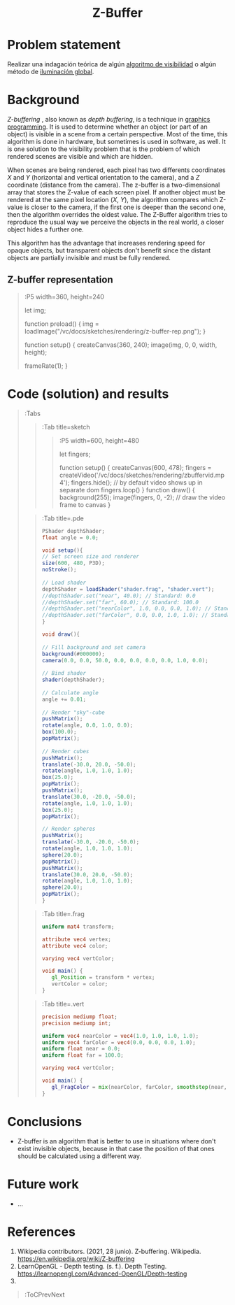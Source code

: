 <div align="center">
  <h1>
    Z-Buffer
  </h1>
</div>

# Problem statement
Realizar una indagación teórica de algún [algoritmo de visibilidad](https://en.wikipedia.org/wiki/Hidden-surface_determination) o algún método de [iluminación global](https://en.wikipedia.org/wiki/Global_illumination#List_of_methods).

# Background
*Z-buffering* , also known as *depth buffering*, is a technique in [graphics programming](https://en.wikipedia.org/wiki/Computer_graphics). It is used to determine whether an object (or part of an object) is visible in a scene from a certain perspective. Most of the time, this algorithm is done in hardware, but sometimes is used in software, as well. It is one solution to the visibility problem that is the problem of which rendered scenes are visible and which are hidden.

When scenes are being rendered, each pixel has two differents coordinates *X* and *Y* (horizontal and vertical orientation to the camera), and a *Z* coordinate (distance from the camera). The z-buffer is a two-dimensional array that stores the Z-value of each screen pixel. If another object must be rendered at the same pixel location (*X*, *Y*), the algorithm compares which Z-value is closer to the camera, if the first one is deeper than the second one, then the algorithm overrides the oldest value. The Z-Buffer algorithm tries to reproduce the usual way we perceive the objects in the real world, a closer object hides a further one.

This algorithm has the advantage that increases rendering speed for opaque objects, but transparent objects don't benefit since the distant objects are partially invisible and must be fully rendered.

## Z-buffer representation

>:P5 width=360, height=240
>
> let img;
>
> function preload() {
>   img = loadImage("/vc/docs/sketches/rendering/z-buffer-rep.png");
> }
>
> function setup() {
>   createCanvas(360, 240);
>   image(img, 0, 0, width, height);
>
>   frameRate(1);
> }

# Code (solution) and results
> :Tabs
> > :Tab title=sketch
> >
> > >:P5 width=600, height=480
> > >
> > >let fingers;
> > >
> > >function setup() {
> > >createCanvas(600, 478);
> > >fingers = createVideo('/vc/docs/sketches/rendering/zbuffervid.mp4');
> > >fingers.hide(); // by default video shows up in separate dom
> > >fingers.loop()
> > >}
> > >function draw() {
> > >background(255);
> > >image(fingers, 0, -2); // draw the video frame to canvas
> > >}
> 
> > :Tab title=.pde
> > 
> >```java | zbuffer.pde
> > PShader depthShader;
> > float angle = 0.0;
> > 
> > void setup(){  
> > // Set screen size and renderer
> > size(600, 480, P3D);
> > noStroke();
> >  
> > // Load shader
> > depthShader = loadShader("shader.frag", "shader.vert");
> > //depthShader.set("near", 40.0); // Standard: 0.0
> > //depthShader.set("far", 60.0); // Standard: 100.0
> > //depthShader.set("nearColor", 1.0, 0.0, 0.0, 1.0); // Standard: white
> > //depthShader.set("farColor", 0.0, 0.0, 1.0, 1.0); // Standard: black 
> > }
> >
> > void draw(){
> >   
> > // Fill background and set camera
> > background(#000000);
> > camera(0.0, 0.0, 50.0, 0.0, 0.0, 0.0, 0.0, 1.0, 0.0);
> >    
> > // Bind shader
> > shader(depthShader);
> >   
> > // Calculate angle
> > angle += 0.01;
> >  
> > // Render "sky"-cube
> > pushMatrix();
> > rotate(angle, 0.0, 1.0, 0.0);
> > box(100.0);
> > popMatrix();
> >  
> > // Render cubes
> > pushMatrix();
> > translate(-30.0, 20.0, -50.0);
> > rotate(angle, 1.0, 1.0, 1.0);
> > box(25.0);
> > popMatrix();
> > pushMatrix();
> > translate(30.0, -20.0, -50.0);
> > rotate(angle, 1.0, 1.0, 1.0);
> > box(25.0);
> > popMatrix();
> > 
> > // Render spheres
> > pushMatrix();
> > translate(-30.0, -20.0, -50.0);
> > rotate(angle, 1.0, 1.0, 1.0);
> > sphere(20.0);
> > popMatrix();
> > pushMatrix();
> > translate(30.0, 20.0, -50.0);
> > rotate(angle, 1.0, 1.0, 1.0);
> > sphere(20.0);
> > popMatrix();
> > }
> >```
> 
> > :Tab title=.frag
> >
> >```glsl | shader.frag
> >uniform mat4 transform;
> >
> >attribute vec4 vertex;
> >attribute vec4 color;
> >
> >varying vec4 vertColor;
> >
> >void main() {
> >    gl_Position = transform * vertex;
> >    vertColor = color;
> >}
> >```
>
> > :Tab title=.vert
> >
> >```glsl | shader.vert
> >precision mediump float;
> >precision mediump int;
> > 
> >uniform vec4 nearColor = vec4(1.0, 1.0, 1.0, 1.0);
> >uniform vec4 farColor = vec4(0.0, 0.0, 0.0, 1.0);
> >uniform float near = 0.0;
> >uniform float far = 100.0;
> >
> >varying vec4 vertColor;
> >
> >void main() {
> >    gl_FragColor = mix(nearColor, farColor, smoothstep(near, far, gl_FragCoord.z / gl_FragCoord.w));
> >}
> >```

# Conclusions
+ Z-buffer is an algorithm that is better to use in situations where don't exist invisible objects, because in that case the position of that ones should be calculated using a different way.

# Future work
+ ...

# References
1. Wikipedia contributors. (2021, 28 junio). Z-buffering. Wikipedia. https://en.wikipedia.org/wiki/Z-buffering
2. LearnOpenGL - Depth testing. (s. f.). Depth Testing. https://learnopengl.com/Advanced-OpenGL/Depth-testing
3. 

> :ToCPrevNext